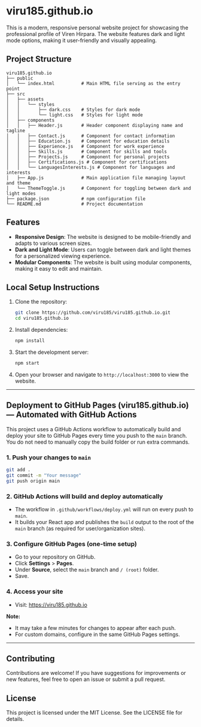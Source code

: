 # viru185.github.io

This is a modern, responsive personal website project for showcasing the professional profile of Viren Hirpara. The website features dark and light mode options, making it user-friendly and visually appealing.

## Project Structure

```
viru185.github.io
├── public
│   └── index.html          # Main HTML file serving as the entry point
├── src
│   ├── assets
│   │   └── styles
│   │       ├── dark.css    # Styles for dark mode
│   │       └── light.css   # Styles for light mode
│   ├── components
│   │   ├── Header.js       # Header component displaying name and tagline
│   │   ├── Contact.js      # Component for contact information
│   │   ├── Education.js    # Component for education details
│   │   ├── Experience.js   # Component for work experience
│   │   ├── Skills.js       # Component for skills and tools
│   │   ├── Projects.js     # Component for personal projects
│   │   ├── Certifications.js # Component for certifications
│   │   └── LanguagesInterests.js # Component for languages and interests
│   ├── App.js              # Main application file managing layout and theme
│   └── ThemeToggle.js      # Component for toggling between dark and light modes
├── package.json            # npm configuration file
└── README.md               # Project documentation
```

## Features

- **Responsive Design**: The website is designed to be mobile-friendly and adapts to various screen sizes.
- **Dark and Light Mode**: Users can toggle between dark and light themes for a personalized viewing experience.
- **Modular Components**: The website is built using modular components, making it easy to edit and maintain.

## Local Setup Instructions

1. Clone the repository:
   ```sh
   git clone https://github.com/viru185/viru185.github.io.git
   cd viru185.github.io
   ```
2. Install dependencies:
   ```sh
   npm install
   ```
3. Start the development server:
   ```sh
   npm start
   ```
4. Open your browser and navigate to `http://localhost:3000` to view the website.

---

## Deployment to GitHub Pages (viru185.github.io) — Automated with GitHub Actions

This project uses a GitHub Actions workflow to automatically build and deploy your site to GitHub Pages every time you push to the `main` branch. You do not need to manually copy the build folder or run extra commands.

### 1. Push your changes to `main`

```sh
git add .
git commit -m "Your message"
git push origin main
```

### 2. GitHub Actions will build and deploy automatically
- The workflow in `.github/workflows/deploy.yml` will run on every push to `main`.
- It builds your React app and publishes the `build` output to the root of the `main` branch (as required for user/organization sites).

### 3. Configure GitHub Pages (one-time setup)
- Go to your repository on GitHub.
- Click **Settings** > **Pages**.
- Under **Source**, select the `main` branch and `/ (root)` folder.
- Save.

### 4. Access your site
- Visit: https://viru185.github.io

**Note:**
- It may take a few minutes for changes to appear after each push.
- For custom domains, configure in the same GitHub Pages settings.

---

## Contributing

Contributions are welcome! If you have suggestions for improvements or new features, feel free to open an issue or submit a pull request.

## License

This project is licensed under the MIT License. See the LICENSE file for details.